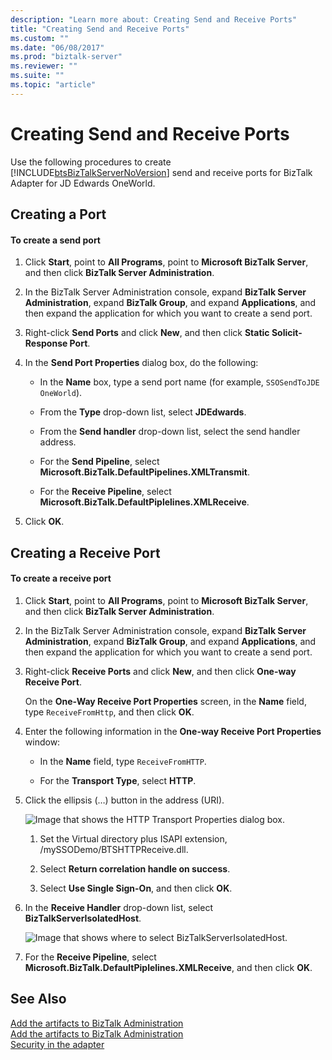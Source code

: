 ```yaml
---
description: "Learn more about: Creating Send and Receive Ports"
title: "Creating Send and Receive Ports"
ms.custom: ""
ms.date: "06/08/2017"
ms.prod: "biztalk-server"
ms.reviewer: ""
ms.suite: ""
ms.topic: "article"
---
```

# Creating Send and Receive Ports
Use the following procedures to create [!INCLUDE[btsBizTalkServerNoVersion](../includes/btsbiztalkservernoversion-md.md)] send and receive ports for BizTalk Adapter for JD Edwards OneWorld.  
  
## Creating a Port  
  
#### To create a send port  
  
1.  Click **Start**, point to **All Programs**, point to **Microsoft BizTalk Server**, and then click **BizTalk Server Administration**.  
  
2.  In the BizTalk Server Administration console, expand **BizTalk Server Administration**, expand **BizTalk Group**, and expand **Applications**, and then expand the application for which you want to create a send port.  
  
3.  Right-click **Send Ports** and click **New**, and then click **Static Solicit-Response Port**.  
  
4.  In the **Send Port Properties** dialog box, do the following:  
  
    -   In the **Name** box, type a send port name (for example, `SSOSendToJDE OneWorld`).  
  
    -   From the **Type** drop-down list, select **JDEdwards**.  
  
    -   From the **Send handler** drop-down list, select the send handler address.  
  
    -   For the **Send Pipeline**, select **Microsoft.BizTalk.DefaultPipelines.XMLTransmit**.  
  
    -   For the **Receive Pipeline**, select **Microsoft.BizTalk.DefaultPiplelines.XMLReceive**.  
  
5.  Click **OK**.  
  
## Creating a Receive Port  
  
#### To create a receive port  
  
1.  Click **Start**, point to **All Programs**, point to **Microsoft BizTalk Server**, and then click **BizTalk Server Administration**.  
  
2.  In the BizTalk Server Administration console, expand **BizTalk Server Administration**, expand **BizTalk Group**, and expand **Applications**, and then expand the application for which you want to create a send port.  
  
3.  Right-click **Receive Ports** and click **New**, and then click **One-way Receive Port**.  
  
     On the **One-Way Receive Port Properties** screen, in the **Name** field, type `ReceiveFromHttp`, and then click **OK**.  
  
4.  Enter the following information in the **One-way Receive Port Properties** window:  
  
    -   In the **Name** field, type `ReceiveFromHTTP`.  
  
    -   For the **Transport Type**, select **HTTP**.  
  
5.  Click the ellipsis (…) button in the address (URI).  
  
     ![Image that shows the HTTP Transport Properties dialog box.](../core/media/siebeladapter-32-ssodemo-httptransport.gif "SiebelAdapter_32_SSODemo_HTTPTransport")  
  
    1.  Set the Virtual directory plus ISAPI extension, /mySSODemo/BTSHTTPReceive.dll.  
  
    2.  Select **Return correlation handle on success**.  
  
    3.  Select **Use Single Sign-On**, and then click **OK**.  
  
6.  In the **Receive Handler** drop-down list, select **BizTalkServerIsolatedHost**.  
  
     ![Image that shows where to select BizTalkServerIsolatedHost.](../core/media/siebeladapter-33-ssodemo-receivelocationproperty.gif "SiebelAdapter_33_SSODemo_ReceiveLocationProperty")  
  
7.  For the **Receive Pipeline**, select **Microsoft.BizTalk.DefaultPiplelines.XMLReceive**, and then click **OK**.  
  
## See Also  
 [Add the artifacts to BizTalk Administration](../core/adding-biztalk-adapter-for-jd-edwards-oneworld.md)   
 [Add the artifacts to BizTalk Administration](../core/adding-biztalk-adapter-for-jd-edwards-oneworld.md)   
 [Security in the adapter](../core/security-in-biztalk-adapter-for-jd-edwards-oneworld.md)

